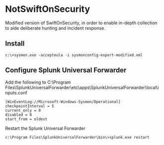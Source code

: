 # NotSwiftOnSecurity
Modified version of SwiftOnSecurity, in order to enable in-depth collection to aide deliberate hunting and incident response.
## Install
```
c:\>sysmon.exe -accepteula -i sysmonconfig-export-modified.xml
```
## Configure Splunk Universal Forwarder
Add the following to C:\Program Files\SplunkUniversalForwarder\etc\apps\SplunkUniversalForwarder\local\inputs.conf
```
[WinEventLog://Microsoft-Windows-Sysmon/Operational]
checkpointInterval = 5
current_only = 0
disabled = 0
start_from = oldest
```
Restart the Splunk Universal Forwarder
```
c:\Program Files\SplunkUniversalForwarder\bin\>splunk.exe restart
```
